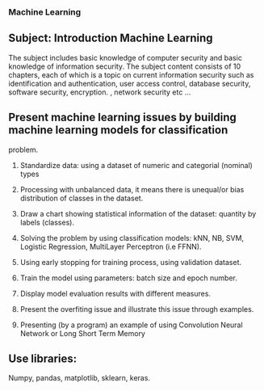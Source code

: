 ### Machine Learning

## Subject: Introduction Machine Learning

The subject includes basic knowledge of computer security and basic knowledge of information security. The subject content consists of 10 chapters, each of which is a topic on current information security such as identification and authentication, user access control, database security, software security, encryption. , network security etc ...

## Present machine learning issues by building machine learning models for classification
problem.
1) Standardize data: using a dataset of numeric and categorial (nominal) types

2) Processing with unbalanced data, it means there is unequal/or bias distribution of classes
in the dataset.

3) Draw a chart showing statistical information of the dataset: quantity by labels (classes).

4) Solving the problem by using classification models: kNN, NB, SVM, Logistic Regression,
MultiLayer Perceptron (i.e FFNN).

5) Using early stopping for training process, using validation dataset.

6) Train the model using parameters: batch size and epoch number.

7) Display model evaluation results with different measures.

8) Present the overfiting issue and illustrate this issue through examples.

9) Presenting (by a program) an example of using Convolution Neural Network or Long Short
Term Memory


## Use libraries:
Numpy, pandas, matplotlib, sklearn, keras.
